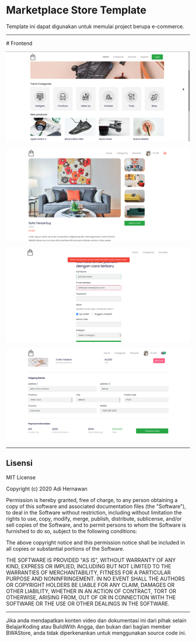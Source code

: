 # Marketplace Store Template
Template ini dapat  digunakan untuk memulai project berupa e-commerce.

<hr>
# Frontend 

<p>
    <img src="images/Marketplace.png">
</p>
<p>
    <img src="images/market-details.png">
</p>
<p>
    <img src="images/market-register.png">
</p>
<p>
    <img src="images/market-checkout.png">
</p>
<hr>

## Lisensi

MIT License

Copyright (c) 2020 Adi Hernawan

Permission is hereby granted, free of charge, to any person obtaining a copy
of this software and associated documentation files (the "Software"), to deal
in the Software without restriction, including without limitation the rights
to use, copy, modify, merge, publish, distribute, sublicense, and/or sell
copies of the Software, and to permit persons to whom the Software is
furnished to do so, subject to the following conditions:

The above copyright notice and this permission notice shall be included in all
copies or substantial portions of the Software.

THE SOFTWARE IS PROVIDED "AS IS", WITHOUT WARRANTY OF ANY KIND, EXPRESS OR
IMPLIED, INCLUDING BUT NOT LIMITED TO THE WARRANTIES OF MERCHANTABILITY,
FITNESS FOR A PARTICULAR PURPOSE AND NONINFRINGEMENT. IN NO EVENT SHALL THE
AUTHORS OR COPYRIGHT HOLDERS BE LIABLE FOR ANY CLAIM, DAMAGES OR OTHER
LIABILITY, WHETHER IN AN ACTION OF CONTRACT, TORT OR OTHERWISE, ARISING FROM,
OUT OF OR IN CONNECTION WITH THE SOFTWARE OR THE USE OR OTHER DEALINGS IN THE
SOFTWARE.

<hr>


Jika anda mendapatkan konten video dan dokumentasi ini dari pihak selain BelajarKoding atau BuildWith Angga, dan bukan dari bagian member BWAStore, anda tidak diperkenankan untuk menggunakan source code ini.
